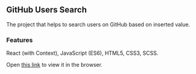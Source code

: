 ## GitHub Users Search
The project that helps to search users on GitHub based on inserted value.

### Features
React (with Context), JavaScript (ES6), HTML5, CSS3, SCSS.

Open [this link](https://olkaa.github.io/projects/githubUsers/build) to view it in the browser.